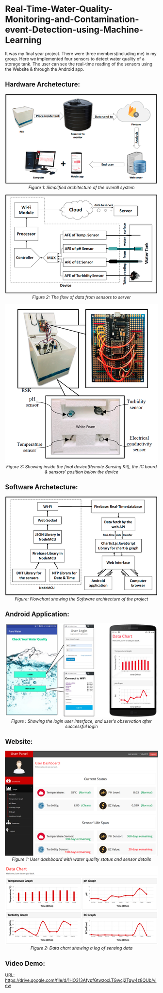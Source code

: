 # Real-Time-Water-Quality-Monitoring-and-Contamination-event-Detection-using-Machine-Learning
It was my final year project. 
There were three members(including me) in my group. Here we implemented four sensors to detect water quality of a storage tank. The user can see the real-time reading of the sensors using the Website &amp; through the Android app.  

## Hardware Archetecture:
<p align="center"><img src="project_imgs/figure_1.png">
<br><i>Figure 1: Simplified architecture of the overall system</i>
</p>
<p align="center"><img src="project_imgs/figure_2.png">
  <br><i>Figure 2: The flow of data from sensors to server</i>
</p>
<p align="center"><img src="project_imgs/figure_4.png">
  <br><i>Figure 3: Showing inside the final device(Remote Sensing Kit), the IC board & sensors’ position below the device</i>
</p>


## Software Archetecture:
<p align="center"><img src="project_imgs/figure_3.png">
  <br><i>Figure: Flowchart showing the Software architecture of the project</i>
</p>


## Android Application:
<p align="center"><img src="project_imgs/android_app_(UI).jpg">
<br><i>Figure : Showing the login user interface, and user's observation after successful login</i>
</p>

## Website:
<p align="center"><img src="project_imgs/web.png">
<br><i>Figure 1: User dashboard with water quality status and sensor details</i>
</p>

<p align="center"><img src="project_imgs/web2.png">
<br><i>Figure 2: Data chart showing a log of sensing data</i>
</p>

## Video Demo: 
URL: https://drive.google.com/file/d/1HO313AfypfGtwzoxLTGwcj2Tgw4z8QUb/view

